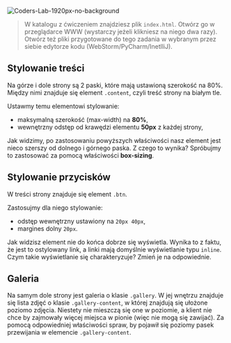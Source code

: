 ![Coders-Lab-1920px-no-background](https://user-images.githubusercontent.com/30623667/104709387-2b7ac180-571f-11eb-9b94-517aa6d501c9.png)



> W katalogu z ćwiczeniem znajdziesz plik `index.html`. Otwórz go w przeglądarce WWW (wystarczy jeżeli klikniesz na niego dwa razy).  
> Otwórz też pliki przygotowane do tego zadania w wybranym przez siebie edytorze kodu (WebStorm/PyCharm/InetlliJ). 

## Stylowanie treści

Na górze i dole strony są 2 paski, które mają ustawioną szerokość na 80%. Między nimi znajduje się element `.content`, czyli treść strony na białym tle. 

Ustawmy temu elementowi stylowanie:
* maksymalną szerokość (max-width) na **80%**,
* wewnętrzny odstęp od krawędzi elementu **50px** z każdej strony,

Jak widzimy, po zastosowaniu powyższych właściwości nasz element jest nieco szerszy od dolnego i górnego paska. Z czego to wynika? Spróbujmy to zastosować za pomocą właściwości **box-sizing**.


## Stylowanie przycisków

W treści strony znajduje się element `.btn`. 

Zastosujmy dla niego stylowanie:
* odstęp wewnętrzny ustawiony na `20px 40px`,
* margines dolny `20px`.

Jak widzisz element nie do końca dobrze się wyświetla. Wynika to z faktu, że jest to ostylowany link, a linki mają domyślnie wyświetlanie typu `inline`. Czym takie wyświetlanie się charakteryzuje? Zmień je na odpowiednie.


## Galeria

Na samym dole strony jest galeria o klasie `.gallery`. W jej wnętrzu znajduje się lista zdjęć o klasie `.gallery-content`, w której znajdują się ułożone poziomo zdjęcia. Niestety nie mieszczą się one w poziomie, a klient nie chce by zajmowały więcej miejsca w pionie (więc nie mogą się zawijać). Za pomocą odpowiedniej właściwości spraw, by pojawił się poziomy pasek przewijania w elemencie `.gallery-content`. 
